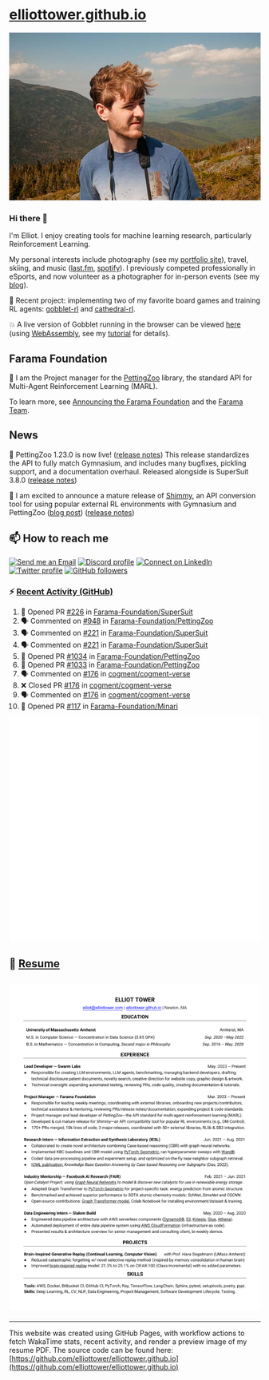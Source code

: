# [elliottower.github.io](https://github.com/elliottower/elliottower.github.io)

[![A wild Elliot on Mt Washington](https://raw.githubusercontent.com/elliottower/elliottower.github.io/main/src/jpg/DSCF7539-600px.jpg?raw=true)](https://raw.githubusercontent.com/elliottower/elliottower.github.io/main/src/jpg/DSCF7539.jpg?raw=true)

### Hi there 👋

I'm Elliot. I enjoy creating tools for machine learning research, particularly Reinforcement Learning.

My personal interests include photography (see my [portfolio site](https://www.elliottower.com/)), travel, skiing, and music ([last.fm](https://www.last.fm/user/ajsdlfkwer), [spotify](https://open.spotify.com/user/12132818380)). I previously competed professionally in eSports, and now volunteer as a photographer for in-person events (see my [blog](https://www.elliottower.com/stories/?category=events)).

🤖 Recent project: implementing two of my favorite board games and training RL agents: [gobblet-rl](https://github.com/elliottower/gobblet-rl) and [cathedral-rl](https://github.com/elliottower/cathedral-rl). 

💥 A live version of Gobblet running in the browser can be viewed [here](https://elliottower.github.io/gobblet-rl/) (using [WebAssembly](https://webassembly.org/), see my [tutorial](https://github.com/elliottower/gobblet-rl/blob/main/tutorials/WebAssembly/web_assembly.md) for details).

## Farama Foundation

🚀 I am the Project manager for the [PettingZoo](https://github.com/Farama-Foundation/PettingZoo) library, the standard API for Multi-Agent Reinforcement Learning (MARL). 

To learn more, see [Announcing the Farama Foundation](https://farama.org/Announcing-The-Farama-Foundation) and the [Farama Team](https://farama.org/team).

## News

🎉 PettingZoo 1.23.0 is now live! ([release notes](https://github.com/Farama-Foundation/PettingZoo/releases/tag/1.23.0)) This release standardizes the API to fully match Gymnasium, and includes many bugfixes, pickling support, and a documentation overhaul. Released alongside is SuperSuit 3.8.0 ([release notes](https://github.com/Farama-Foundation/SuperSuit/releases/tag/3.8.0)) 

<!-- ![GitHub Release Date](https://img.shields.io/github/release-date/Farama-Foundation/PettingZoo) -->

🎉 I am excited to announce a mature release of [Shimmy](https://github.com/Farama-Foundation/Shimmy), an API conversion tool for using popular external RL environments with Gymnasium and PettingZoo ([blog post](https://farama.org/Announcing-Shimmy)) ([release notes](https://github.com/Farama-Foundation/Shimmy/releases/tag/v1.0.0)) 

## 📫 How to reach me

 [![Send me an Email](https://img.shields.io/badge/email-elliot%40elliottower.com-blue)](mailto:elliot@elliottower.com)
 [![Discord profile](https://img.shields.io/badge/Discord-7289DA?style=flat&logo=discord&logoColor=white)](https://discord.com/users/83091537923145728)
 [![Connect on LinkedIn](https://img.shields.io/badge/--linkedin?label=LinkedIn&logo=LinkedIn&style=social)](https://www.linkedin.com/in/elliot-tower)
 [![Twitter profile](https://img.shields.io/twitter/follow/elliottower?style=social)](https://twitter.com/ElliotTower/)
 [![GitHub followers](https://img.shields.io/github/followers/elliottower?style=social)](https://github.com/elliottower/)

### ⚡ [Recent Activity (GitHub)](https://github.com/elliottower)

<!--START_SECTION:activity-->
1. 💪 Opened PR [#226](https://github.com/Farama-Foundation/SuperSuit/pull/226) in [Farama-Foundation/SuperSuit](https://github.com/Farama-Foundation/SuperSuit)
2. 🗣 Commented on [#948](https://github.com/Farama-Foundation/PettingZoo/pull/948#issuecomment-1641458395) in [Farama-Foundation/PettingZoo](https://github.com/Farama-Foundation/PettingZoo)
3. 🗣 Commented on [#221](https://github.com/Farama-Foundation/SuperSuit/pull/221#issuecomment-1641085225) in [Farama-Foundation/SuperSuit](https://github.com/Farama-Foundation/SuperSuit)
4. 🗣 Commented on [#221](https://github.com/Farama-Foundation/SuperSuit/pull/221#issuecomment-1641076189) in [Farama-Foundation/SuperSuit](https://github.com/Farama-Foundation/SuperSuit)
5. 💪 Opened PR [#1034](https://github.com/Farama-Foundation/PettingZoo/pull/1034) in [Farama-Foundation/PettingZoo](https://github.com/Farama-Foundation/PettingZoo)
6. 💪 Opened PR [#1033](https://github.com/Farama-Foundation/PettingZoo/pull/1033) in [Farama-Foundation/PettingZoo](https://github.com/Farama-Foundation/PettingZoo)
7. 🗣 Commented on [#176](https://github.com/cogment/cogment-verse/pull/176#issuecomment-1640914671) in [cogment/cogment-verse](https://github.com/cogment/cogment-verse)
8. ❌ Closed PR [#176](https://github.com/cogment/cogment-verse/pull/176) in [cogment/cogment-verse](https://github.com/cogment/cogment-verse)
9. 🗣 Commented on [#176](https://github.com/cogment/cogment-verse/pull/176#issuecomment-1640912868) in [cogment/cogment-verse](https://github.com/cogment/cogment-verse)
10. 💪 Opened PR [#117](https://github.com/Farama-Foundation/Minari/pull/117) in [Farama-Foundation/Minari](https://github.com/Farama-Foundation/Minari)
<!--END_SECTION:activity-->


<picture>
  <a href="https://metrics.lecoq.io/insights?user=elliottower">
   <img src="/github-metrics.svg" alt="Metrics">
  </a>
</picture>

## 📄 [Resume](https://elliottower.github.io/src/pdf/resume.pdf)

<!-- PDF-TO-MARKDOWN:START -->
![Page 1](src/png/page1.png "Page 1")
---
<!-- PDF-TO-MARKDOWN:END -->

----

This website was created using GitHub Pages, with workflow actions to fetch WakaTime stats, recent activity, and render a preview image of my resume PDF. The source code can be found here: [https://github.com/elliottower/elliottower.github.io](https://github.com/elliottower/elliottower.github.io)
